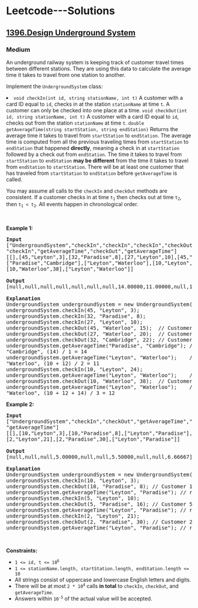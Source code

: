 # Leetcode---Solutions
<h2>
  <a href="https://leetcode.com/problems/design-underground-system/">
    1396.Design Underground System
  </a>
</h2>
<h3>
  Medium
</h3>
<p>An underground railway system is keeping track of customer travel times between different stations. They are using this 
  data to calculate the average time it takes to travel from one station to another.</p>

<p>Implement the <code>UndergroundSystem</code> class:</p>
	<li><code>void checkIn(int id, string stationName, int t)</code>
A customer with a card ID equal to <code>id</code>, checks in at the station <code>stationName</code> at time <code>t</code>.
A customer can only be checked into one place at a time.
<code>void checkOut(int id, string stationName, int t)</code>
A customer with a card ID equal to <code>id</code>, checks out from the station <code>stationName</code> at time <code>t</code>.
<code>double getAverageTime(string startStation, string endStation)</code>
Returns the average time it takes to travel from <code>startStation</code> to <code>endStation</code>.
The average time is computed from all the previous traveling times from <code>startStation</code> to <code>endStation</code> 
that happened <strong>directly</strong>, meaning a check in at <code>startStation</code> followed by a check out from
<code>endStation</code>.
The time it takes to travel from <code>startStation</code> to <code>endStation</code> <strong>may be different</strong> from the 
time it takes to travel from <code>endStation</code> to <code>startStation</code>.
There will be at least one customer that has traveled from <code>startStation</code> to <code>endStation</code> before 
<code>getAverageTime</code> is called.

<p>You may assume all calls to the <code>checkIn</code> and <code>checkOut</code> methods are consistent. 
  If a customer checks in at time <code>t<sub>1</sub></code> then checks out at time <code>t<sub>2</sub></code>, 
  then <code>t<sub>1</sub> &lt; t<sub>2</sub></code>. All events happen in chronological order.</p>

<p>&nbsp;</p>
<p><strong class="example">Example 1:</strong></p>

<pre><strong>Input</strong>
["UndergroundSystem","checkIn","checkIn","checkIn","checkOut","checkOut","checkOut","getAverageTime","getAverageTime",
"checkIn","getAverageTime","checkOut","getAverageTime"]
[[],[45,"Leyton",3],[32,"Paradise",8],[27,"Leyton",10],[45,"Waterloo",15],[27,"Waterloo",20],[32,"Cambridge",22],
["Paradise","Cambridge"],["Leyton","Waterloo"],[10,"Leyton",24],["Leyton","Waterloo"],
[10,"Waterloo",38],["Leyton","Waterloo"]]

<strong>Output</strong>
[null,null,null,null,null,null,null,14.00000,11.00000,null,11.00000,null,12.00000]

<strong>Explanation</strong>
UndergroundSystem undergroundSystem = new UndergroundSystem();
undergroundSystem.checkIn(45, "Leyton", 3);
undergroundSystem.checkIn(32, "Paradise", 8);
undergroundSystem.checkIn(27, "Leyton", 10);
undergroundSystem.checkOut(45, "Waterloo", 15);  // Customer 45 "Leyton" -&gt; "Waterloo" in 15-3 = 12
undergroundSystem.checkOut(27, "Waterloo", 20);  // Customer 27 "Leyton" -&gt; "Waterloo" in 20-10 = 10
undergroundSystem.checkOut(32, "Cambridge", 22); // Customer 32 "Paradise" -&gt; "Cambridge" in 22-8 = 14
undergroundSystem.getAverageTime("Paradise", "Cambridge"); // return 14.00000. One trip "Paradise" -&gt; 
"Cambridge", (14) / 1 = 14
undergroundSystem.getAverageTime("Leyton", "Waterloo");    // return 11.00000. Two trips "Leyton" -&gt; 
"Waterloo", (10 + 12) / 2 = 11
undergroundSystem.checkIn(10, "Leyton", 24);
undergroundSystem.getAverageTime("Leyton", "Waterloo");    // return 11.00000
undergroundSystem.checkOut(10, "Waterloo", 38);  // Customer 10 "Leyton" -&gt; "Waterloo" in 38-24 = 14
undergroundSystem.getAverageTime("Leyton", "Waterloo");    // return 12.00000. Three trips "Leyton" -&gt; 
"Waterloo", (10 + 12 + 14) / 3 = 12
</pre>

<p><strong >Example 2:</strong></p>

<pre><strong>Input</strong>
["UndergroundSystem","checkIn","checkOut","getAverageTime","checkIn","checkOut","getAverageTime","checkIn","checkOut",
"getAverageTime"]
[[],[10,"Leyton",3],[10,"Paradise",8],["Leyton","Paradise"],[5,"Leyton",10],[5,"Paradise",16],["Leyton","Paradise"],
[2,"Leyton",21],[2,"Paradise",30],["Leyton","Paradise"]]

<strong>Output</strong>
[null,null,null,5.00000,null,null,5.50000,null,null,6.66667]

<strong>Explanation</strong>
UndergroundSystem undergroundSystem = new UndergroundSystem();
undergroundSystem.checkIn(10, "Leyton", 3);
undergroundSystem.checkOut(10, "Paradise", 8); // Customer 10 "Leyton" -&gt; "Paradise" in 8-3 = 5
undergroundSystem.getAverageTime("Leyton", "Paradise"); // return 5.00000, (5) / 1 = 5
undergroundSystem.checkIn(5, "Leyton", 10);
undergroundSystem.checkOut(5, "Paradise", 16); // Customer 5 "Leyton" -&gt; "Paradise" in 16-10 = 6
undergroundSystem.getAverageTime("Leyton", "Paradise"); // return 5.50000, (5 + 6) / 2 = 5.5
undergroundSystem.checkIn(2, "Leyton", 21);
undergroundSystem.checkOut(2, "Paradise", 30); // Customer 2 "Leyton" -&gt; "Paradise" in 30-21 = 9
undergroundSystem.getAverageTime("Leyton", "Paradise"); // return 6.66667, (5 + 6 + 9) / 3 = 6.66667
</pre>

<p>&nbsp;</p>
<p><strong>Constraints:</strong></p>

<ul>
	<li><code>1 &lt;= id, t &lt;= 10<sup>6</sup></code></li>
	<li><code>1 &lt;= stationName.length, startStation.length, endStation.length &lt;= 10</code></li>
	<li>All strings consist of uppercase and lowercase English letters and digits.</li>
	<li>There will be at most <code>2 * 10<sup>4</sup></code> calls <strong>in total</strong> to <code>checkIn</code>, <code>checkOut</code>, and <code>getAverageTime</code>.</li>
	<li>Answers within <code>10<sup>-5</sup></code> of the actual value will be accepted.</li>
</ul>
